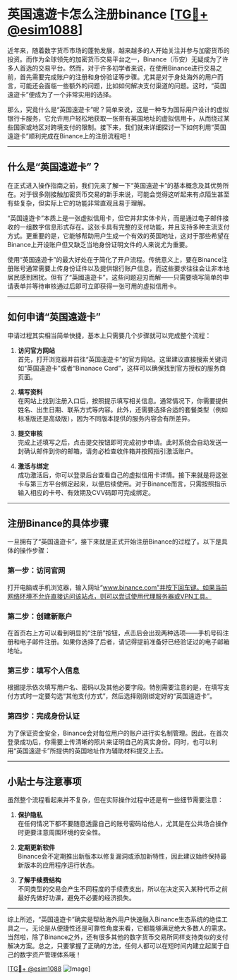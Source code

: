 # 英国遠遊卡怎么注册binance [[TG💪+ @esim1088](https://t.me/s/esim1088)]

近年来，随着数字货币市场的蓬勃发展，越来越多的人开始关注并参与加密货币的投资。而作为全球领先的加密货币交易平台之一，Binance（币安）无疑成为了许多人首选的交易平台。然而，对于许多初学者来说，在使用Binance进行交易之前，首先需要完成账户的注册和身份验证等步骤。尤其是对于身处海外的用户而言，可能还会面临一些额外的问题，比如如何解决支付渠道的问题。这时，“英国遠遊卡”便成为了一个非常实用的选择。

那么，究竟什么是“英国遠遊卡”呢？简单来说，这是一种专为国际用户设计的虚拟银行卡服务，它允许用户轻松地获取一张带有英国地址的虚拟信用卡，从而绕过某些国家或地区对跨境支付的限制。接下来，我们就来详细探讨一下如何利用“英国遠遊卡”顺利完成在Binance上的注册流程吧！

---

## 什么是“英国遠遊卡”？

在正式进入操作指南之前，我们先来了解一下“英国遠遊卡”的基本概念及其优势所在。对于很多刚接触加密货币交易的新手来说，可能会觉得这听起来有点陌生甚至有些复杂，但实际上它的功能非常直观且易于理解。

“英国遠遊卡”本质上是一张虚拟信用卡，但它并非实体卡片，而是通过电子邮件接收的一组数字信息形式存在。这张卡具有完整的支付功能，并且支持多种主流支付方式。更重要的是，它能够帮助用户生成一个有效的英国地址，这对于那些希望在Binance上开设账户但又缺乏当地身份证明文件的人来说尤为重要。

使用“英国遠遊卡”的最大好处在于简化了开户流程。传统意义上，要在Binance注册账号通常需要上传身份证件以及提供银行账户信息，而这些要求往往会让非本地居民感到困扰。但有了“英國遠遊卡”，这些问题迎刃而解——只需要填写简单的申请表单并等待审核通过后即可立即获得一张可用的虚拟信用卡。

---

## 如何申请“英国遠遊卡”

申请过程其实相当简单快捷，基本上只需要几个步骤就可以完成整个流程：

1. **访问官方网站**  
   首先，打开浏览器并前往“英国遠遊卡”的官方网站。这里建议直接搜索关键词如“英国遠遊卡”或者“Binanace Card”，这样可以确保找到官方授权的服务商页面。

2. **填写资料**  
   在网站上找到注册入口后，按照提示填写相关信息。通常情况下，你需要提供姓名、出生日期、联系方式等内容。此外，还需要选择合适的套餐类型（例如标准版还是高级版），因为不同版本提供的服务内容会有所差异。

3. **提交审核**  
   完成上述填写之后，点击提交按钮即可完成初步申请。此时系统会自动发送一封确认邮件到你的邮箱，请务必检查收件箱并按照指引激活账户。

4. **激活与绑定**  
   成功激活后，你可以登录后台查看自己的虚拟信用卡详情。接下来就是将这张卡与第三方平台绑定起来，以便后续使用。对于Binance而言，只需按照指示输入相应的卡号、有效期及CVV码即可完成绑定。

---

## 注册Binance的具体步骤

一旦拥有了“英国遠遊卡”，接下来就是正式开始注册Binance的过程了。以下是具体的操作步骤：

### 第一步：访问官网
打开电脑或手机浏览器，输入网址“www.binance.com”并按下回车键。如果当前网络环境不允许直接访问该站点，则可以尝试使用代理服务器或VPN工具。

### 第二步：创建新账户
在首页右上方可以看到明显的“注册”按钮，点击后会出现两种选项——手机号码注册和电子邮件注册。如果你选择了后者，请记得提前准备好已经验证过的电子邮箱地址。

### 第三步：填写个人信息
根据提示依次填写用户名、密码以及其他必要字段。特别需要注意的是，在填写支付方式时一定要勾选“其他支付方式”，然后选择刚刚绑定好的“英国遠遊卡”。

### 第四步：完成身份认证
为了保证资金安全，Binance会对每位用户的账户进行实名制管理。因此，在首次登录成功后，你需要上传清晰的照片来证明自己的真实身份。同时，也可以利用“英国遠遊卡”所提供的英国地址作为辅助材料提交上去。

---

## 小贴士与注意事项

虽然整个流程看起来并不复杂，但在实际操作过程中还是有一些细节需要注意：

1. **保护隐私**  
   在任何情况下都不要随意透露自己的账号密码给他人，尤其是在公共场合操作时更要注意周围环境的安全性。

2. **定期更新软件**  
   Binance会不定期推出新版本以修复漏洞或添加新特性，因此建议始终保持最新版本的应用程序运行状态。

3. **了解手续费结构**  
   不同类型的交易会产生不同程度的手续费支出，所以在决定买入某种代币之前最好先做好功课，避免不必要的经济损失。

---

综上所述，“英国遠遊卡”确实是帮助海外用户快速融入Binance生态系统的绝佳工具之一。无论是从便捷性还是可靠性角度来看，它都能够满足绝大多数人的需求。当然啦，除了Binance之外，还有很多其他的数字货币交易所同样支持类似的支付解决方案。总之，只要掌握了正确的方法，任何人都可以在短时间内建立起属于自己的数字资产管理体系哦！

[[TG💪+ @esim1088](https://t.me/s/esim1088) ![Image](https://i.postimg.cc/4NQfJmqS/Snipaste-2025-05-13-00-14-12.png)]